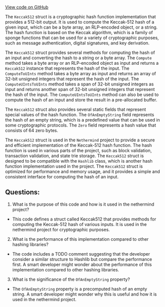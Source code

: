 [View code on GitHub](https://github.com/nethermindeth/nethermind/Nethermind.Crypto/Keccak512.cs)

The `Keccak512` struct is a cryptographic hash function implementation that provides a 512-bit output. It is used to compute the Keccak-512 hash of a given input, which can be a byte array, an RLP-encoded object, or a string. The hash function is based on the Keccak algorithm, which is a family of sponge functions that can be used for a variety of cryptographic purposes, such as message authentication, digital signatures, and key derivation.

The `Keccak512` struct provides several methods for computing the hash of an input and converting the hash to a string or a byte array. The `Compute` method takes a byte array or an RLP-encoded object as input and returns a `Keccak512` instance that represents the hash of the input. The `ComputeToUInts` method takes a byte array as input and returns an array of 32-bit unsigned integers that represent the hash of the input. The `ComputeUIntsToUInts` method takes a span of 32-bit unsigned integers as input and returns another span of 32-bit unsigned integers that represent the hash of the input. The `ComputeUIntsToUInts` method can also be used to compute the hash of an input and store the result in a pre-allocated buffer.

The `Keccak512` struct also provides several static fields that represent special values of the hash function. The `OfAnEmptyString` field represents the hash of an empty string, which is a predefined value that can be used in some cryptographic protocols. The `Zero` field represents a hash value that consists of 64 zero bytes.

The `Keccak512` struct is used in the `Nethermind` project to provide a secure and efficient implementation of the Keccak-512 hash function. The hash function is used in various parts of the project, such as block validation, transaction validation, and state trie storage. The `Keccak512` struct is designed to be compatible with the `Hashlib` class, which is another hash function implementation used in the project. The `Keccak512` struct is optimized for performance and memory usage, and it provides a simple and consistent interface for computing the hash of an input.
## Questions: 
 1. What is the purpose of this code and how is it used in the nethermind project?
- This code defines a struct called Keccak512 that provides methods for computing the Keccak-512 hash of various inputs. It is used in the nethermind project for cryptographic purposes.

2. What is the performance of this implementation compared to other hashing libraries?
- The code includes a TODO comment suggesting that the developer consider a similar structure to Hashlib but compare the performance first. A smart developer might wonder about the performance of this implementation compared to other hashing libraries.

3. What is the significance of the `OfAnEmptyString` property?
- The `OfAnEmptyString` property is a precomputed hash of an empty string. A smart developer might wonder why this is useful and how it is used in the nethermind project.